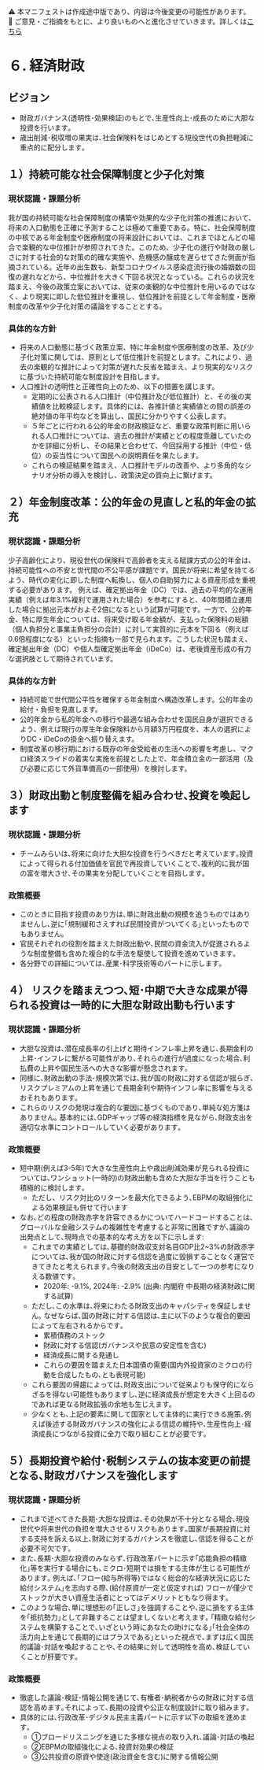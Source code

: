 ⚠️ 本マニフェストは作成途中版であり、内容は今後変更の可能性があります。  
💬 ご意見・ご指摘をもとに、より良いものへと進化させていきます。詳しくは[こちら](README.md#このマニフェスト自身もみんなの知恵を集めて改善していきます)

# ６. 経済財政

## ビジョン

* 財政ガバナンス(透明性･効果検証)のもとで､生産性向上･成長のために大胆な投資を行います｡  
* 歳出削減･税収増の果実は､社会保険料をはじめとする現役世代の負担軽減に重点的に配分します｡

## １）持続可能な社会保障制度と少子化対策

### 現状認識・課題分析
我が国の持続可能な社会保障制度の構築や効果的な少子化対策の推進において、将来の人口動態を正確に予測することは極めて重要である。特に、社会保障制度の中核である年金制度や医療制度の将来設計においては、これまでほとんどの場合で楽観的な中位推計が参照されてきた。このため、少子化の進行や財政の厳しさに対する社会的な対策の的確な実施や、危機感の醸成を遅らせてきた側面が指摘されている。近年の出生数も、新型コロナウイルス感染症流行後の婚姻数の回復の遅れなどから、中位推計を大きく下回る状況となっている。これらの状況を踏まえ、今後の政策立案においては、従来の楽観的な中位推計を用いるのではなく、より現実に即した低位推計を重視し、低位推計を前提として年金制度・医療制度の改革や少子化対策の議論をすることとする。

### 具体的な方針
* 将来の人口動態に基づく政策立案、特に年金制度や医療制度の改革、及び少子化対策に関しては、原則として低位推計を前提とします。これにより、過去の楽観的な推計によって対策が遅れた反省を踏まえ、より現実的なリスクに基づいた持続可能な制度設計を目指します。
* 人口推計の透明性と正確性向上のため、以下の措置を講じます。
    * 定期的に公表される人口推計（中位推計及び低位推計）と、その後の実績値を比較検証します。具体的には、各推計値と実績値との間の誤差の絶対値の年平均などを算出し、国民に分かりやすく公表します。
    * ５年ごとに行われる公的年金の財政検証など、重要な政策判断に用いられる人口推計については、過去の推計が実績とどの程度乖離していたのかを詳細に分析し、その結果と合わせて、今回採用する推計（中位・低位）の妥当性について国民への説明責任を果たします。
    * これらの検証結果を踏まえ、人口推計モデルの改善や、より多角的なシナリオ分析の導入を検討し、政策決定の質向上に繋げます。

## ２）年金制度改革：公的年金の見直しと私的年金の拡充
### 現状認識・課題分析
少子高齢化により、現役世代の保険料で高齢者を支える賦課方式の公的年金は、持続可能性への不安と世代間の不公平感が課題です。国民が将来に希望を持てるよう、時代の変化に即した制度へ転換し、個人の自助努力による資産形成を重視する必要があります。
例えば、確定拠出年金（DC）では、過去の平均的な運用実績（例えば年3.1%複利で運用された場合）を参考にすると、40年間積立運用した場合に拠出元本がおよそ2倍になるという試算が可能です。一方で、公的年金、特に厚生年金については、将来受け取る年金額が、支払った保険料の総額（個人負担分と事業主負担分の合計）に対して実質的に元本を下回る（例えば0.6倍程度になる）といった指摘も一部で見られます。こうした状況も踏まえ、確定拠出年金（DC）や個人型確定拠出年金（iDeCo）は、老後資産形成の有力な選択肢として期待されています。

### 具体的な方針
* 持続可能で世代間公平性を確保する年金制度へ構造改革します。公的年金の給付・負担を見直します。
*   公的年金から私的年金への移行や最適な組み合わせを国民自身が選択できるよう、例えば現行の厚生年金保険料から月額3万円程度を、本人の選択によりDC・iDeCoの掛金へ振り替えます。
*   制度改革の移行期における既存の年金受給者の生活への影響を考慮し、マクロ経済スライドの着実な実施を前提とした上で、年金積立金の一部活用（及び必要に応じて外貨準備高の一部使用）を検討します。

## ３）財政出動と制度整備を組み合わせ､投資を喚起します

### 現状認識・課題分析

* チームみらいは､将来に向けた大胆な投資を行うべきだと考えています｡投資によって得られる付加価値を官民で再投資していくことで､複利的に我が国の富を増大させ､その果実を分配していくことを目指します｡

### 政策概要

* このときに目指す投資のあり方は､単に財政出動の規模を追うものではありませんし､逆に｢規制緩和さえすれば民間投資がついてくる｣といったものでもありません｡  
* 官民それぞれの役割を踏まえた財政出動や､民間の資金流入が促進されるような制度整備も含めた複合的な手法を駆使して投資を進めていきます｡   
* 各分野での詳細については､産業･科学技術等のパートに示します｡

## ４） リスクを踏まえつつ､短･中期で大きな成果が得られる投資は一時的に大胆な財政出動も行います

### 現状認識・課題分析

* 大胆な投資は､潜在成長率の引上げと期待インフレ率上昇を通じ､長期金利の上昇･インフレに繋がる可能性があり､それらの進行が過度になった場合､利払費の上昇や国民生活への大きな影響が懸念されます｡  
* 同様に､財政出動の手法･規模次第では､我が国の財政に対する信認が揺らぎ､リスクプレミアムの上昇を通じて長期金利や期待インフレ率に影響を与えるおそれもあります｡  
* これらのリスクの発現は複合的な要因に基づくものであり､単純な処方箋はありません｡ 基本的には､GDPギャップ等の経済指標を見ながら､財政支出を適切な水準にコントロールしていく必要があります｡

### 政策概要

* 短中期(例えば3-5年)で大きな生産性向上や歳出削減効果が見られる投資については､ワンショット(一時的)の財政出動も含めた大胆な手当を行うことも積極的に検討します｡  
  * ただし、リスク対比のリターンを最大化できるよう､EBPMの取組強化による効果検証も併せて行います  
* なお､どの程度の財政赤字を許容できるかについてハードコードすることは､グローバルな金融システムの複雑性を考慮すると非常に困難ですが､議論の出発点として､現時点での基本的な考え方を以下に示します:   
  * これまでの実績としては､基礎的財政収支対名目GDP比2\~3%の財政赤字については､我が国の財政に対する信認を過度に毀損することなく運営できてきたと考えられます｡今後の財政支出の目安として一つの参考になりえる数値です｡  
    * 2020年: \-9.1%, 2024年: \-2.9% (出典: 内閣府 中長期の経済財政に関する試算)  
  * ただし､この水準は､将来にわたる財政支出のキャパシティを保証しません｡ なぜならば､国の財政に対する信認は､主に以下のような複合的要因によって左右されるからです｡  
    * 累積債務のストック  
    * 財政に対する信認(ガバナンスや民意の安定性を含む)  
    * 経済成長に関する見通し  
    * これらの要因を踏まえた日本国債の需要(国内外投資家のミクロの行動を合成したもの､とも表現可能)  
  * これら要因の帰趨によっては､財政支出について従来よりも保守的にならざるを得ない可能性もありますし､逆に経済成長が想定を大きく上回るのであれば更なる財政拡張の余地も生じえます｡  
  * 少なくとも､上記の要素に関して国家として主体的に実行できる施策､例えば後述する財政ガバナンスの強化による信認の維持や､生産性向上･経済成長につながる投資に全力で取り組むことが必要です｡

## ５）長期投資や給付･税制システムの抜本変更の前提となる､財政ガバナンスを強化します

### 現状認識・課題分析

* これまで述べてきた長期･大胆な投資は､その効果が不十分となる場合､現役世代や将来世代の負担を増大させるリスクもあります｡国家が長期投資に対する支持を訴える以上､財政に対するガバナンスを徹底し､信認を得ることが必要不可欠です｡  
* また､長期･大胆な投資のみならず､行政改革パートに示す｢応能負担の精緻化｣等を実行する場合にも､ミクロ･短期では損をする主体が生じる可能性があります｡ 例えば､｢フロー(給与所得等)ではなく総合的な経済状況に応じた給付システム｣を志向する際､(給付原資が一定と仮定すれば) フローが僅少でストックが大きい資産生活者にとってはデメリットともなり得ます｡  
* このような場合､単に理想形の｢正しさ｣を強調することや､逆に損をする主体を｢抵抗勢力｣として非難することは望ましくないと考えます｡ ｢精緻な給付システムを構築することで､いざという時にあなたの助けになる｣｢社会全体の活力向上を通じて長期的にはプラスである｣といった視点で､まずは広く国民的議論･対話を喚起することや､その結果に対して透明性を高め､検証していくことが肝要です｡

### 政策概要

* 徹底した議論･検証･情報公開を通じて､有権者･納税者からの財政に対する信認を高めます｡それによって､長期の投資や公正な制度設計に取り組みます｡  
* 具体的には､行政改革･デジタル民主主義パートに示す以下の取組を進めます｡   
  * ①ブロードリスニングを通じた多様な視点の取り入れ､議論･対話の喚起  
  * ②EBPMの取組強化による､投資対効果の検証  
  * ③公共投資の原資や使途(政治資金を含む)に関する情報公開